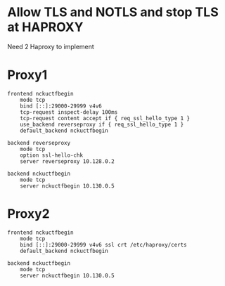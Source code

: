 # Allow TLS and NOTLS and stop TLS at HAPROXY

Need 2 Haproxy to implement

# Proxy1

```
frontend nckuctfbegin
    mode tcp
    bind [::]:29000-29999 v4v6
    tcp-request inspect-delay 100ms
    tcp-request content accept if { req_ssl_hello_type 1 }
    use_backend reverseproxy if { req_ssl_hello_type 1 }
    default_backend nckuctfbegin

backend reverseproxy
    mode tcp
    option ssl-hello-chk
    server reverseproxy 10.128.0.2

backend nckuctfbegin
    mode tcp
    server nckuctfbegin 10.130.0.5
```

# Proxy2

```
frontend nckuctfbegin
    mode tcp
    bind [::]:29000-29999 v4v6 ssl crt /etc/haproxy/certs
    default_backend nckuctfbegin

backend nckuctfbegin
    mode tcp
    server nckuctfbegin 10.130.0.5
```
